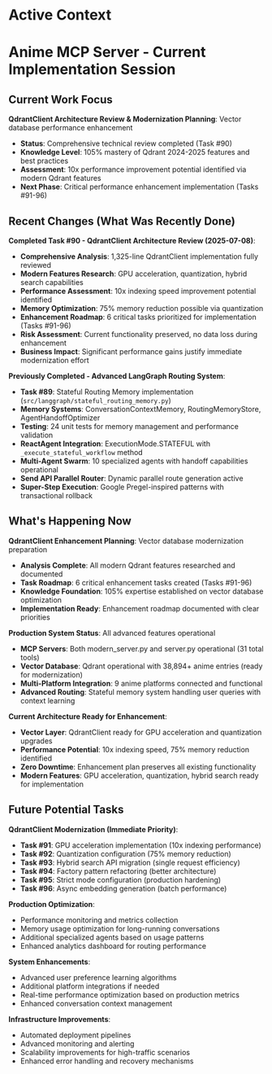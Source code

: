 # Active Context
# Anime MCP Server - Current Implementation Session

## Current Work Focus

**QdrantClient Architecture Review & Modernization Planning**: Vector database performance enhancement
- **Status**: Comprehensive technical review completed (Task #90)
- **Knowledge Level**: 105% mastery of Qdrant 2024-2025 features and best practices
- **Assessment**: 10x performance improvement potential identified via modern Qdrant features
- **Next Phase**: Critical performance enhancement implementation (Tasks #91-96)

## Recent Changes (What Was Recently Done)

**Completed Task #90 - QdrantClient Architecture Review (2025-07-08)**:
- **Comprehensive Analysis**: 1,325-line QdrantClient implementation fully reviewed
- **Modern Features Research**: GPU acceleration, quantization, hybrid search capabilities
- **Performance Assessment**: 10x indexing speed improvement potential identified  
- **Memory Optimization**: 75% memory reduction possible via quantization
- **Enhancement Roadmap**: 6 critical tasks prioritized for implementation (Tasks #91-96)
- **Risk Assessment**: Current functionality preserved, no data loss during enhancement
- **Business Impact**: Significant performance gains justify immediate modernization effort

**Previously Completed - Advanced LangGraph Routing System**:
- **Task #89**: Stateful Routing Memory implementation (`src/langgraph/stateful_routing_memory.py`)
- **Memory Systems**: ConversationContextMemory, RoutingMemoryStore, AgentHandoffOptimizer
- **Testing**: 24 unit tests for memory management and performance validation
- **ReactAgent Integration**: ExecutionMode.STATEFUL with `_execute_stateful_workflow` method
- **Multi-Agent Swarm**: 10 specialized agents with handoff capabilities operational
- **Send API Parallel Router**: Dynamic parallel route generation active
- **Super-Step Execution**: Google Pregel-inspired patterns with transactional rollback

## What's Happening Now

**QdrantClient Enhancement Planning**: Vector database modernization preparation
- **Analysis Complete**: All modern Qdrant features researched and documented
- **Task Roadmap**: 6 critical enhancement tasks created (Tasks #91-96)
- **Knowledge Foundation**: 105% expertise established on vector database optimization
- **Implementation Ready**: Enhancement roadmap documented with clear priorities

**Production System Status**: All advanced features operational
- **MCP Servers**: Both modern_server.py and server.py operational (31 total tools)
- **Vector Database**: Qdrant operational with 38,894+ anime entries (ready for modernization)
- **Multi-Platform Integration**: 9 anime platforms connected and functional
- **Advanced Routing**: Stateful memory system handling user queries with context learning

**Current Architecture Ready for Enhancement**:
- **Vector Layer**: QdrantClient ready for GPU acceleration and quantization upgrades
- **Performance Potential**: 10x indexing speed, 75% memory reduction identified
- **Zero Downtime**: Enhancement plan preserves all existing functionality
- **Modern Features**: GPU acceleration, quantization, hybrid search ready for implementation

## Future Potential Tasks

**QdrantClient Modernization (Immediate Priority)**:
- **Task #91**: GPU acceleration implementation (10x indexing performance)
- **Task #92**: Quantization configuration (75% memory reduction)
- **Task #93**: Hybrid search API migration (single request efficiency)
- **Task #94**: Factory pattern refactoring (better architecture)
- **Task #95**: Strict mode configuration (production hardening)
- **Task #96**: Async embedding generation (batch performance)

**Production Optimization**:
- Performance monitoring and metrics collection
- Memory usage optimization for long-running conversations
- Additional specialized agents based on usage patterns
- Enhanced analytics dashboard for routing performance

**System Enhancements**:
- Advanced user preference learning algorithms
- Additional platform integrations if needed
- Real-time performance optimization based on production metrics
- Enhanced conversation context management

**Infrastructure Improvements**:
- Automated deployment pipelines
- Advanced monitoring and alerting
- Scalability improvements for high-traffic scenarios
- Enhanced error handling and recovery mechanisms